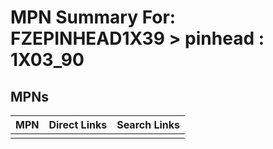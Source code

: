 



# MPN Summary For: FZEPINHEAD1X39 > pinhead : 1X03_90

## MPNs
  

|MPN|Direct Links|Search Links|
| :--- | :--- | :--- |
||||
